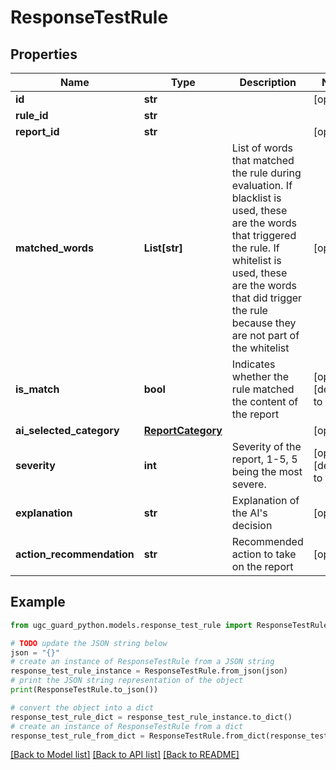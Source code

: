 # ResponseTestRule


## Properties

Name | Type | Description | Notes
------------ | ------------- | ------------- | -------------
**id** | **str** |  | [optional] 
**rule_id** | **str** |  | 
**report_id** | **str** |  | [optional] 
**matched_words** | **List[str]** | List of words that matched the rule during evaluation. If blacklist is used, these are the words that triggered the rule. If whitelist is used, these are the words that did trigger the rule because they are not part of the whitelist | [optional] 
**is_match** | **bool** | Indicates whether the rule matched the content of the report | [optional] [default to False]
**ai_selected_category** | [**ReportCategory**](ReportCategory.md) |  | [optional] 
**severity** | **int** | Severity of the report, 1-5, 5 being the most severe.  | [optional] [default to 1]
**explanation** | **str** | Explanation of the AI&#39;s decision | [optional] 
**action_recommendation** | **str** | Recommended action to take on the report | [optional] 

## Example

```python
from ugc_guard_python.models.response_test_rule import ResponseTestRule

# TODO update the JSON string below
json = "{}"
# create an instance of ResponseTestRule from a JSON string
response_test_rule_instance = ResponseTestRule.from_json(json)
# print the JSON string representation of the object
print(ResponseTestRule.to_json())

# convert the object into a dict
response_test_rule_dict = response_test_rule_instance.to_dict()
# create an instance of ResponseTestRule from a dict
response_test_rule_from_dict = ResponseTestRule.from_dict(response_test_rule_dict)
```
[[Back to Model list]](../README.md#documentation-for-models) [[Back to API list]](../README.md#documentation-for-api-endpoints) [[Back to README]](../README.md)


